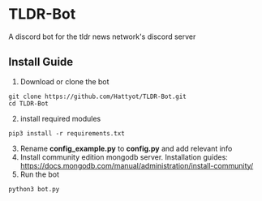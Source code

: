 # TLDR-Bot
A discord bot for the tldr news network's discord server
## Install Guide
1. Download or clone the bot
```
git clone https://github.com/Hattyot/TLDR-Bot.git
cd TLDR-Bot
```
2. install required modules
```
pip3 install -r requirements.txt
```
3. Rename **config_example.py** to **config.py** and add relevant info
4. Install community edition mongodb server. Installation guides: https://docs.mongodb.com/manual/administration/install-community/
5. Run the bot
```
python3 bot.py
```
